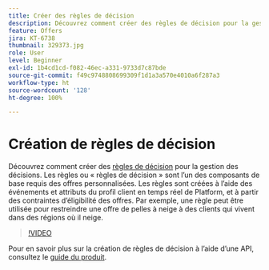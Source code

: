 ```yaml
---
title: Créer des règles de décision
description: Découvrez comment créer des règles de décision pour la gestion des décisions. Les règles sont l’un des composants de base requis des offres personnalisées.
feature: Offers
jira: KT-6738
thumbnail: 329373.jpg
role: User
level: Beginner
exl-id: 1b4cd1cd-f082-46ec-a331-9733d7c87bde
source-git-commit: f49c9748808699309f1d1a3a570e4010a6f287a3
workflow-type: ht
source-wordcount: '128'
ht-degree: 100%

---
```


# Création de règles de décision

Découvrez comment créer des [règles de décision](https://experienceleague.adobe.com/docs/journey-optimizer/using/offer-decisioniong/create-components/creating-decision-rules.html?lang=fr) pour la gestion des décisions. Les règles ou « règles de décision » sont l’un des composants de base requis des offres personnalisées. Les règles sont créées à l’aide des événements et attributs du profil client en temps réel de Platform, et à partir des contraintes d’éligibilité des offres. Par exemple, une règle peut être utilisée pour restreindre une offre de pelles à neige à des clients qui vivent dans des régions où il neige.

>[!VIDEO](https://video.tv.adobe.com/v/329373?quality=12&learn=on)

Pour en savoir plus sur la création de règles de décision à lʼaide dʼune API, consultez le [guide du produit](https://experienceleague.adobe.com/docs/journey-optimizer/using/offer-decisioniong/api-reference/offers-api/decision-rules/create.html?lang=fr).
